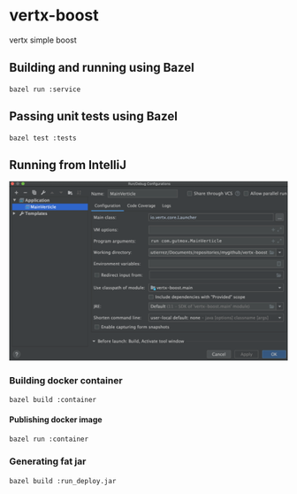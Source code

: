 # vertx-boost

vertx simple boost 

## Building and running using Bazel

```
bazel run :service
```

## Passing unit tests using Bazel

```
bazel test :tests
```  

## Running from IntelliJ

![IntelliJ](https://github.com/gutmox/vertx-boost/blob/master/doc/intellij.png?raw=true)  

### Building docker container

```
bazel build :container
```
#### Publishing docker image

```
bazel run :container
```

### Generating fat jar

```
bazel build :run_deploy.jar
```

